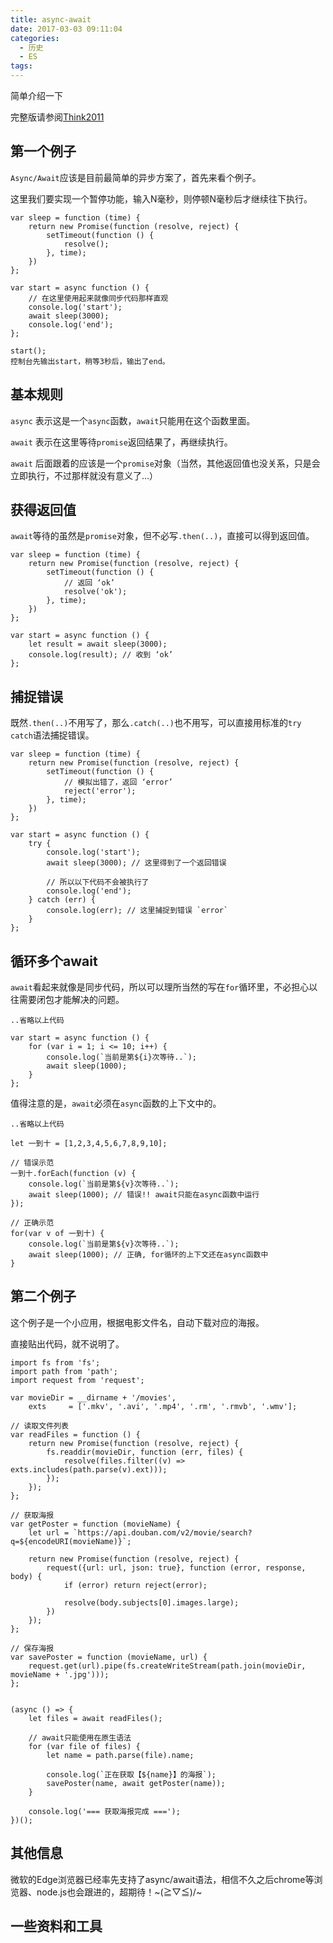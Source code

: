 ```yaml
---
title: async-await
date: 2017-03-03 09:11:04
categories:
  - 历史
  - ES
tags:
---
```

简单介绍一下 
<!--more-->
完整版请参阅[Think2011](http://think2011.net/2015/11/09/ES7-Async-Await/)

## 第一个例子

`Async/Await`应该是目前最简单的异步方案了，首先来看个例子。

这里我们要实现一个暂停功能，输入N毫秒，则停顿N毫秒后才继续往下执行。
```
var sleep = function (time) {
    return new Promise(function (resolve, reject) {
        setTimeout(function () {
            resolve();
        }, time);
    })
};

var start = async function () {
    // 在这里使用起来就像同步代码那样直观
    console.log('start');
    await sleep(3000);
    console.log('end');
};

start();
控制台先输出start，稍等3秒后，输出了end。
```
## 基本规则

`async` 表示这是一个`async`函数，`await`只能用在这个函数里面。

`await` 表示在这里等待`promise`返回结果了，再继续执行。

`await` 后面跟着的应该是一个`promise`对象（当然，其他返回值也没关系，只是会立即执行，不过那样就没有意义了…）

## 获得返回值

`await`等待的虽然是`promise`对象，但不必写`.then(..)`，直接可以得到返回值。
```
var sleep = function (time) {
    return new Promise(function (resolve, reject) {
        setTimeout(function () {
            // 返回 ‘ok’
            resolve('ok');
        }, time);
    })
};

var start = async function () {
    let result = await sleep(3000);
    console.log(result); // 收到 ‘ok’
};
```

## 捕捉错误

既然`.then(..)`不用写了，那么`.catch(..)`也不用写，可以直接用标准的`try catch`语法捕捉错误。
```
var sleep = function (time) {
    return new Promise(function (resolve, reject) {
        setTimeout(function () {
            // 模拟出错了，返回 ‘error’
            reject('error');
        }, time);
    })
};

var start = async function () {
    try {
        console.log('start');
        await sleep(3000); // 这里得到了一个返回错误
        
        // 所以以下代码不会被执行了
        console.log('end');
    } catch (err) {
        console.log(err); // 这里捕捉到错误 `error`
    }
};
```
## 循环多个await

`await`看起来就像是同步代码，所以可以理所当然的写在`for`循环里，不必担心以往需要闭包才能解决的问题。
```
..省略以上代码

var start = async function () {
    for (var i = 1; i <= 10; i++) {
        console.log(`当前是第${i}次等待..`);
        await sleep(1000);
    }
};
```
值得注意的是，`await`必须在`async`函数的上下文中的。
```
..省略以上代码

let 一到十 = [1,2,3,4,5,6,7,8,9,10];

// 错误示范
一到十.forEach(function (v) {
    console.log(`当前是第${v}次等待..`);
    await sleep(1000); // 错误!! await只能在async函数中运行
});

// 正确示范
for(var v of 一到十) {
    console.log(`当前是第${v}次等待..`);
    await sleep(1000); // 正确, for循环的上下文还在async函数中
}
```
## 第二个例子

这个例子是一个小应用，根据电影文件名，自动下载对应的海报。



直接贴出代码，就不说明了。
```
import fs from 'fs';
import path from 'path';
import request from 'request';

var movieDir = __dirname + '/movies',
    exts     = ['.mkv', '.avi', '.mp4', '.rm', '.rmvb', '.wmv'];

// 读取文件列表
var readFiles = function () {
    return new Promise(function (resolve, reject) {
        fs.readdir(movieDir, function (err, files) {
            resolve(files.filter((v) => exts.includes(path.parse(v).ext)));
        });
    });
};

// 获取海报
var getPoster = function (movieName) {
    let url = `https://api.douban.com/v2/movie/search?q=${encodeURI(movieName)}`;

    return new Promise(function (resolve, reject) {
        request({url: url, json: true}, function (error, response, body) {
            if (error) return reject(error);

            resolve(body.subjects[0].images.large);
        })
    });
};

// 保存海报
var savePoster = function (movieName, url) {
    request.get(url).pipe(fs.createWriteStream(path.join(movieDir, movieName + '.jpg')));
};


(async () => {
    let files = await readFiles();

    // await只能使用在原生语法
    for (var file of files) {
        let name = path.parse(file).name;

        console.log(`正在获取【${name}】的海报`);
        savePoster(name, await getPoster(name));
    }

    console.log('=== 获取海报完成 ===');
})();
```
## 其他信息

微软的Edge浏览器已经率先支持了async/await语法，相信不久之后chrome等浏览器、node.js也会跟进的，超期待！~(≧▽≦)/~

## 一些资料和工具

